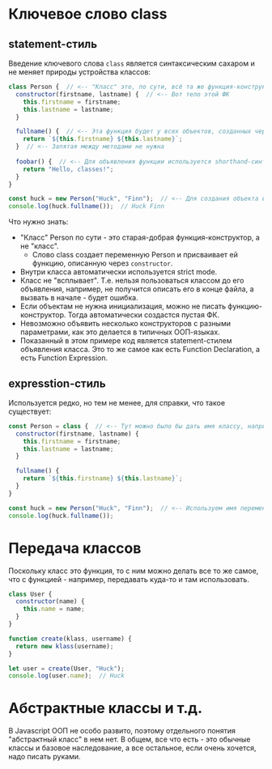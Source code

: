 # Ключевое слово class

## statement-стиль

Введение ключевого слова `class` является синтаксическим сахаром и не меняет природы устройства классов:

```javascript
class Person {  // <-- "Класс" это, по сути, всё та же функция-конструктор
  constructor(firstname, lastname) {  // <-- Вот тело этой ФК
    this.firstname = firstname;
    this.lastname = lastname;
  }

  fullname() {  // <-- Эта функция будет у всех объектов, созданных через Person
    return `${this.firstname} ${this.lastname}`;
  }  // <-- Запятая между методами не нужна
    
  foobar() {  // <-- Для объявления функции используется shorthand-синтаксис, без слова function
    return "Hello, classes!";
  }
}

const huck = new Person("Huck", "Finn");  // <-- Для создания объекта используем имя класса
console.log(huck.fullname());  // Huck Finn
```

Что нужно знать:

* "Класс" Person по сути - это старая-добрая функция-конструктор, а не "класс".
  * Слово class создает переменную Person и присваивает ей функцию, описанную через `constructor`.
* Внутри класса автоматически используется strict mode.
* Класс не "всплывает". Т.е. нельзя пользоваться классом до его объявления, например, не получится описать его в конце файла, а вызвать в начале - будет ошибка.
* Если объектам не нужна инициализация, можно не писать функцию-конструктор. Тогда автоматически создастся пустая ФК.
* Невозможно объявить несколько конструкторов с разными параметрами, как это делается в типичных ООП-языках.
* Показанный в этом примере код является statement-стилем объявления класса. Это то же самое как есть Function Declaration, а есть Function Expression.

## expresstion-стиль

Используется редко, но тем не менее, для справки, что такое существует:

```javascript
const Person = class {  // <-- Тут можно было бы дать имя классу, например, class Foobar
  constructor(firstname, lastname) {
    this.firstname = firstname;
    this.lastname = lastname;
  }

  fullname() {
    return `${this.firstname} ${this.lastname}`;
  }
}

const huck = new Person("Huck", "Finn");  // <-- Используем имя переменной, в которую положили класс
console.log(huck.fullname());
```

# Передача классов

Поскольку класс это функция, то с ним можно делать все то же самое, что с функцией - например, передавать куда-то и там использовать.

```javascript
class User {
  constructor(name) {
    this.name = name;
  }
}

function create(klass, username) {
  return new klass(username);
}

let user = create(User, "Huck");
console.log(user.name);  // Huck
```

# Абстрактные классы и т.д.

В Javascript ООП не особо развито, поэтому отдельного понятия "абстрактный класс" в нем нет. В общем, все что есть - это обычные классы и базовое наследование, а все остальное, если очень хочется, надо писать руками.